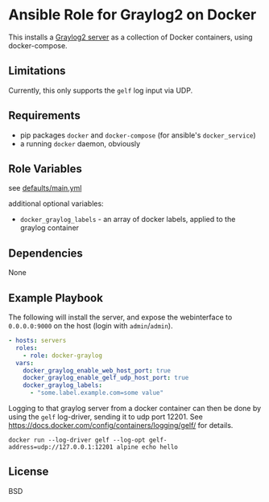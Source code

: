 Ansible Role for Graylog2 on Docker
===================================

This installs a [Graylog2 server](https://github.com/Graylog2/graylog2-server)
as a collection of Docker containers, using docker-compose.

Limitations
-----------

Currently, this only supports the `gelf` log input via UDP.

Requirements
------------

* pip packages `docker` and `docker-compose` (for ansible's `docker_service`)
* a running `docker` daemon, obviously

Role Variables
--------------

see [defaults/main.yml](defaults/main.yml)

additional optional variables:

* `docker_graylog_labels` - an array of docker labels, applied to the graylog
  container

Dependencies
------------

None

Example Playbook
----------------

The following will install the server, and expose the webinterface to
`0.0.0.0:9000` on the host (login with `admin`/`admin`).

```yaml
- hosts: servers
  roles:
    - role: docker-graylog
  vars:
    docker_graylog_enable_web_host_port: true
    docker_graylog_enable_gelf_udp_host_port: true
    docker_graylog_labels:
      - "some.label.example.com=some value"
```

Logging to that graylog server from a docker container can then be done by
using the `gelf` log-driver, sending it to udp port 12201.
See https://docs.docker.com/config/containers/logging/gelf/ for details.

`docker run --log-driver gelf --log-opt gelf-address=udp://127.0.0.1:12201 alpine echo hello`

License
-------

BSD
